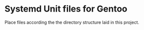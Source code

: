 # Systemd Unit files for Gentoo

Place files according the the directory structure laid in this project.
